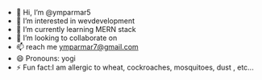 - 👋 Hi, I’m @ymparmar5
- 👀 I’m interested in wevdevelopment
- 🌱 I’m currently learning MERN stack
- 💞️ I’m looking to collaborate on 
- 📫  reach me ymparmar7@gmail.com
- 😄 Pronouns: yogi
- ⚡ Fun fact:I am allergic to wheat, cockroaches, mosquitoes, dust , etc... 

<!---
ymparmar5/ymparmar5 is a ✨ special ✨ repository because its `README.md` (this file) appears on your GitHub profile.
You can click the Preview link to take a look at your changes.
--->

